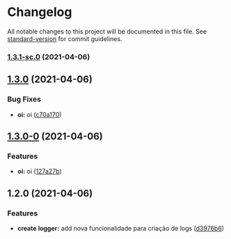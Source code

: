 # Changelog

All notable changes to this project will be documented in this file. See [standard-version](https://github.com/conventional-changelog/standard-version) for commit guidelines.

### [1.3.1-sc.0](https://github.com/RafaelPRufino/Extended_System_Library/compare/v1.3.0...v1.3.1-sc.0) (2021-04-06)

## [1.3.0](https://github.com/RafaelPRufino/Extended_System_Library/compare/v1.3.0-0...v1.3.0) (2021-04-06)


### Bug Fixes

* **oi:** oi ([c70a170](https://github.com/RafaelPRufino/Extended_System_Library/commit/c70a1704f1f22574786de082014b11c20afea48a))

## [1.3.0-0](https://github.com/RafaelPRufino/Extended_System_Library/compare/v1.2.0...v1.3.0-0) (2021-04-06)


### Features

* **oi:** oi ([127a27b](https://github.com/RafaelPRufino/Extended_System_Library/commit/127a27b216343bbca27034cbb7d5c954750a9a15))

## 1.2.0 (2021-04-06)


### Features

* **create logger:** add nova funcionalidade para criação de logs ([d3976b6](https://github.com/RafaelPRufino/Extended_System_Library/commit/d3976b60df4cff86a2c78ae523cfd55d9e46b287))
